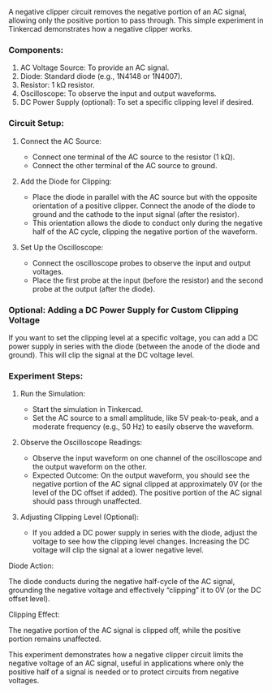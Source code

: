 A negative clipper circuit removes the negative portion of an AC signal, allowing only the positive portion to pass through. This simple experiment in Tinkercad demonstrates how a negative clipper works.

### Components:

1. AC Voltage Source: To provide an AC signal.
2. Diode: Standard diode (e.g., 1N4148 or 1N4007).
3. Resistor: 1 kΩ resistor.
4. Oscilloscope: To observe the input and output waveforms.
5. DC Power Supply (optional): To set a specific clipping level if desired.

### Circuit Setup:

1. Connect the AC Source:
   - Connect one terminal of the AC source to the resistor (1 kΩ).
   - Connect the other terminal of the AC source to ground.

2. Add the Diode for Clipping:
   - Place the diode in parallel with the AC source but with the opposite orientation of a positive clipper. Connect the anode of the diode to ground and the cathode to the input signal (after the resistor).
   - This orientation allows the diode to conduct only during the negative half of the AC cycle, clipping the negative portion of the waveform.

3. Set Up the Oscilloscope:
   - Connect the oscilloscope probes to observe the input and output voltages.
   - Place the first probe at the input (before the resistor) and the second probe at the output (after the diode).

### Optional: Adding a DC Power Supply for Custom Clipping Voltage

If you want to set the clipping level at a specific voltage, you can add a DC power supply in series with the diode (between the anode of the diode and ground). This will clip the signal at the DC voltage level.

### Experiment Steps:

1. Run the Simulation:
   - Start the simulation in Tinkercad.
   - Set the AC source to a small amplitude, like 5V peak-to-peak, and a moderate frequency (e.g., 50 Hz) to easily observe the waveform.

2. Observe the Oscilloscope Readings:
   - Observe the input waveform on one channel of the oscilloscope and the output waveform on the other.
   - Expected Outcome: On the output waveform, you should see the negative portion of the AC signal clipped at approximately 0V (or the level of the DC offset if added). The positive portion of the AC signal should pass through unaffected.

3. Adjusting Clipping Level (Optional):
   - If you added a DC power supply in series with the diode, adjust the voltage to see how the clipping level changes. Increasing the DC voltage will clip the signal at a lower negative level.

Diode Action:

The diode conducts during the negative half-cycle of the AC signal, grounding the negative voltage and effectively “clipping” it to 0V (or the DC offset level).

Clipping Effect:

The negative portion of the AC signal is clipped off, while the positive portion remains unaffected.

This experiment demonstrates how a negative clipper circuit limits the negative voltage of an AC signal, useful in applications where only the positive half of a signal is needed or to protect circuits from negative voltages.
